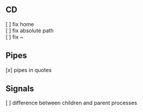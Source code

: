 CD
----------------------

[ ] fix home\
[ ] fix absolute path\
[ ] fix ~

Pipes
----------------------
[x] pipes in quotes

Signals
----------------------
[ ] difference between children and parent processes
